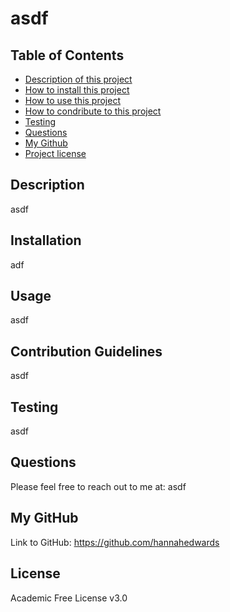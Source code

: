 
# asdf
## Table of Contents
- [Description of this project](#Description)
- [How to install this project](#Installation)
- [How to use this project](#Usage)
- [How to condribute to this project](#Contribution)
- [Testing](#Tests)
- [Questions](#Email)
- [My Github](#GitHub)
- [Project license](#License)
## Description
asdf
## Installation 
adf
## Usage
asdf
## Contribution Guidelines
asdf
## Testing
asdf
## Questions
Please feel free to reach out to me at: asdf
## My GitHub
Link to GitHub: https://github.com/hannahedwards
## License
Academic Free License v3.0

